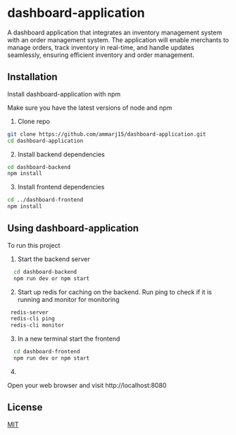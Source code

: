 
# dashboard-application

A dashboard application that integrates an inventory management system with an order management system. The application will enable merchants to manage orders, track inventory in real-time, and handle updates seamlessly, ensuring efficient inventory and order management.



## Installation

Install dashboard-application with npm

Make sure you have the latest versions of node and npm

1. Clone repo

```bash
git clone https://github.com/ammarj15/dashboard-application.git
cd dashboard-application
```

2. Install backend dependencies

```bash
cd dashboard-backend
npm install
```

3. Install frontend dependencies

```bash
cd ../dashboard-frontend
npm install
```
    
## Using dashboard-application

To run this project

1. Start the backend server
```bash
  cd dashboard-backend
  npm run dev or npm start
```

2. Start up redis for caching on the backend. Run ping to check if it is running and monitor for monitoring
 ```bash
  redis-server
  redis-cli ping
  redis-cli monitor
```

3. In a new terminal start the frontend
```bash
  cd dashboard-frontend
  npm run dev or npm start
```

4. 
Open your web browser and visit http://localhost:8080

## License

[MIT](https://choosealicense.com/licenses/mit/)

